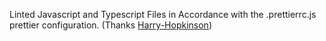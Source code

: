 Linted Javascript and Typescript Files in Accordance with the .prettierrc.js prettier configuration. (Thanks [Harry-Hopkinson](https://github.com/Harry-Hopkinson))
